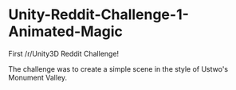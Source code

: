 Unity-Reddit-Challenge-1-Animated-Magic
=======================================

First /r/Unity3D Reddit Challenge!

The challenge was to create a simple scene in the style of Ustwo's Monument Valley.
